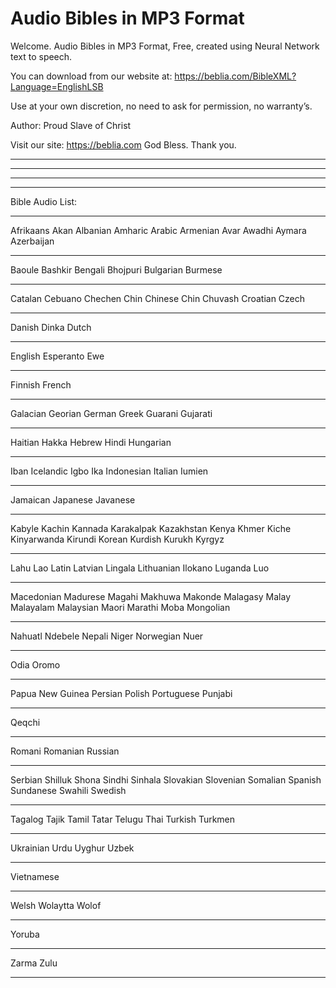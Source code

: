 # Audio Bibles in MP3 Format
Welcome. Audio Bibles in MP3 Format, Free, created using Neural Network text to speech.

You can download from our website at:
https://beblia.com/BibleXML?Language=EnglishLSB

Use at your own discretion, no need to ask for permission, no warranty’s.

Author: Proud Slave of Christ

Visit our site: https://beblia.com God Bless. Thank you.

--------------------------
--------------------------
--------------------------
--------------------------
Bible Audio List:
******************************
Afrikaans
Akan
Albanian
Amharic
Arabic
Armenian
Avar
Awadhi
Aymara
Azerbaijan
******************************
Baoule
Bashkir
Bengali
Bhojpuri
Bulgarian
Burmese
******************************
Catalan
Cebuano
Chechen
Chin
Chinese
Chin
Chuvash
Croatian
Czech
******************************
Danish
Dinka
Dutch
******************************
English
Esperanto
Ewe
******************************
Finnish
French
******************************
Galacian
Georian
German
Greek
Guarani
Gujarati
******************************
Haitian
Hakka
Hebrew
Hindi
Hungarian
******************************
Iban
Icelandic
Igbo
Ika
Indonesian
Italian
Iumien
******************************
Jamaican
Japanese
Javanese
******************************
Kabyle
Kachin
Kannada
Karakalpak
Kazakhstan
Kenya
Khmer
Kiche
Kinyarwanda
Kirundi
Korean
Kurdish
Kurukh
Kyrgyz
******************************
Lahu
Lao
Latin
Latvian
Lingala
Lithuanian
Ilokano
Luganda
Luo
******************************
Macedonian
Madurese
Magahi
Makhuwa
Makonde
Malagasy
Malay
Malayalam
Malaysian
Maori
Marathi
Moba
Mongolian
******************************
Nahuatl
Ndebele
Nepali
Niger
Norwegian
Nuer
******************************
Odia
Oromo
******************************
Papua New Guinea
Persian
Polish
Portuguese
Punjabi
******************************
Qeqchi
******************************
Romani
Romanian
Russian
******************************
Serbian
Shilluk
Shona
Sindhi
Sinhala
Slovakian
Slovenian
Somalian
Spanish
Sundanese
Swahili
Swedish
******************************
Tagalog
Tajik
Tamil
Tatar
Telugu
Thai
Turkish
Turkmen
******************************
Ukrainian
Urdu
Uyghur
Uzbek
******************************
Vietnamese
******************************
Welsh
Wolaytta
Wolof
******************************
Yoruba
******************************
Zarma
Zulu
******************************
